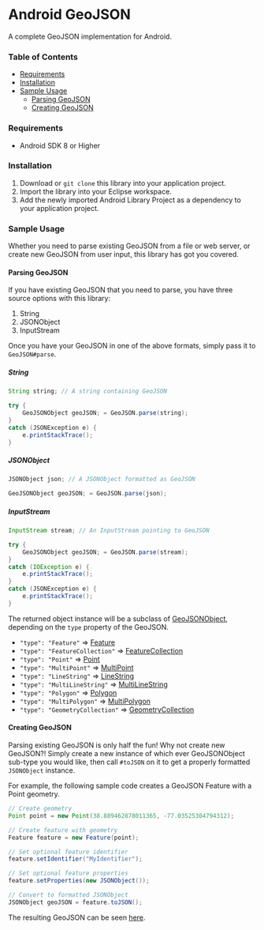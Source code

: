 # Android GeoJSON

A complete GeoJSON implementation for Android.

### Table of Contents

* [Requirements](#requirements)
* [Installation](#installation)
* [Sample Usage](#sample-usage)
  * [Parsing GeoJSON](#parsing-geojson)
  * [Creating GeoJSON](#creating-geojson)

### Requirements
* Android SDK 8 or Higher

### Installation
1. Download or `git clone` this library into your application project.
2. Import the library into your Eclipse workspace.
3. Add the newly imported Android Library Project as a dependency to your application project.

### Sample Usage

Whether you need to parse existing GeoJSON from a file or web server, or create new GeoJSON from user input, this library has got you covered.

#### Parsing GeoJSON

If you have existing GeoJSON that you need to parse, you have three source options with this library:

1. String
2. JSONObject
3. InputStream

Once you have your GeoJSON in one of the above formats, simply pass it to `GeoJSON#parse`.

##### String
````java
String string; // A string containing GeoJSON

try {
    GeoJSONObject geoJSON; = GeoJSON.parse(string);
}
catch (JSONException e) {
    e.printStackTrace();
}
````

##### JSONObject
````java
JSONObject json; // A JSONObject formatted as GeoJSON

GeoJSONObject geoJSON; = GeoJSON.parse(json);
````

##### InputStream
````java
InputStream stream; // An InputStream pointing to GeoJSON

try {
    GeoJSONObject geoJSON; = GeoJSON.parse(stream);
}
catch (IOException e) {
    e.printStackTrace();
}
catch (JSONException e) {
    e.printStackTrace();
}
````

The returned object instance will be a subclass of [GeoJSONObject](./src/com/cocoahero/android/geojson/GeoJSONObject.java), depending on the `type` property of the GeoJSON.

* `"type": "Feature"` => [Feature](./src/com/cocoahero/android/geojson/Feature.java)
* `"type": "FeatureCollection"` => [FeatureCollection](./src/com/cocoahero/android/geojson/FeatureCollection.java)
* `"type": "Point"` => [Point](./src/com/cocoahero/android/geojson/Point.java)
* `"type": "MultiPoint"` => [MultiPoint](./src/com/cocoahero/android/geojson/MultiPoint.java)
* `"type": "LineString"` => [LineString](./src/com/cocoahero/android/geojson/LineString.java)
* `"type": "MultiLineString"` => [MultiLineString](./src/com/cocoahero/android/geojson/MultiLineString.java)
* `"type": "Polygon"` => [Polygon](./src/com/cocoahero/android/geojson/Polygon.java)
* `"type": "MultiPolygon"` => [MultiPolygon](./src/com/cocoahero/android/geojson/MultiPolygon.java)
* `"type": "GeometryCollection"` => [GeometryCollection](./src/com/cocoahero/android/geojson/GeometryCollection.java)

#### Creating GeoJSON

Parsing existing GeoJSON is only half the fun! Why not create new GeoJSON?! Simply create a new instance of which ever GeoJSONObject sub-type you would like, then call `#toJSON` on it to get a properly formatted `JSONObject` instance.

For example, the following sample code creates a GeoJSON Feature with a Point geometry.

````java
// Create geometry
Point point = new Point(38.889462878011365, -77.03525304794312);

// Create feature with geometry
Feature feature = new Feature(point);

// Set optional feature identifier
feature.setIdentifier("MyIdentifier");

// Set optional feature properties
feature.setProperties(new JSONObject());

// Convert to formatted JSONObject
JSONObject geoJSON = feature.toJSON();
````

The resulting GeoJSON can be seen [here](https://gist.github.com/cocoahero/7ce6bc203d47d7a64438#file-sample-feature-geojson).
